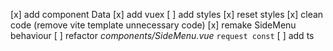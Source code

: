 [x] add component Data 
[x] add vuex
[ ] add styles
[x] reset styles
[x] clean code (remove vite template unnecessary code)
[x] remake SideMenu behaviour
[ ] refactor _components/SideMenu.vue_ `request const`
[ ] add ts
